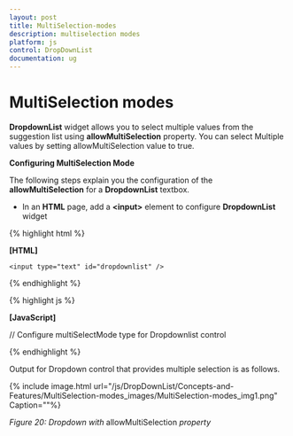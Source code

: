```yaml
---
layout: post
title: MultiSelection-modes
description: multiselection modes
platform: js
control: DropDownList
documentation: ug
---
```


# MultiSelection modes

**DropdownList** widget allows you to select multiple values from the suggestion list using **allowMultiSelection** property. You can select Multiple values by setting allowMultiSelection value to true.

**Configuring MultiSelection Mode**

The following steps explain you the configuration of the **allowMultiSelection** for a **DropdownList** textbox.

* In an **HTML** page, add a **&lt;input&gt;** element to configure **DropdownList** widget

{% highlight html %}

**[HTML]**

    <input type="text" id="dropdownlist" />

{% endhighlight %}

{% highlight js %}

**[JavaScript]**

// Configure multiSelectMode type for Dropdownlist control
<script type="text/javascript">

        $(function () {
            $('#dropdownlist').ejDropDownList({
                targetID: "list",
                width: "200px",
                showCheckbox: true,
                allowMultiSelection: true

            });
        });

   </script>


{% endhighlight %}

Output for Dropdown control that provides multiple selection is as follows.


{% include image.html url="/js/DropDownList/Concepts-and-Features/MultiSelection-modes_images/MultiSelection-modes_img1.png" Caption=""%}

_Figure 20: Dropdown with_ allowMultiSelection _property_ 

